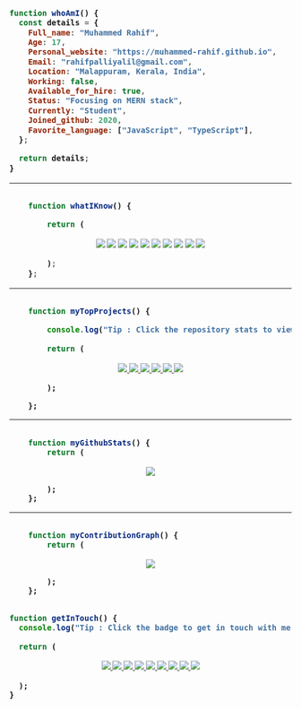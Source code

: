 <h3 width="200">

```js
function whoAmI() {
  const details = {
    Full_name: "Muhammed Rahif",
    Age: 17,
    Personal_website: "https://muhammed-rahif.github.io",
    Email: "rahifpalliyalil@gmail.com",
    Location: "Malappuram, Kerala, India",
    Working: false,
    Available_for_hire: true,
    Status: "Focusing on MERN stack",
    Currently: "Student",
    Joined_github: 2020,
    Favorite_language: ["JavaScript", "TypeScript"],
  };

  return details;
}
```

<hr />

```js

    function whatIKnow() {

        return (
```

<div align="center">
    <img src="https://img.shields.io/badge/HTML5-E34F26?style=for-the-badge&logo=html5&logoColor=white">
    <img src="https://img.shields.io/badge/CSS3-1572B6?style=for-the-badge&logo=css3&logoColor=white">
    <img src="https://img.shields.io/badge/JavaScript-F7DF1E?style=for-the-badge&logo=javascript&logoColor=black">
    <img src="https://img.shields.io/badge/Node.js-43853D?style=for-the-badge&logo=node-dot-js&logoColor=white">
    <img src="https://img.shields.io/badge/Express.js-000000?style=for-the-badge&logo=express&logoColor=white" />
    <img src="https://img.shields.io/badge/React-20232A?style=for-the-badge&logo=react&logoColor=61DAFB" />
    <img src="https://img.shields.io/badge/MongoDB-4EA94B?style=for-the-badge&logo=mongodb&logoColor=white">
    <img src="https://img.shields.io/badge/TypeScript-007ACC?style=for-the-badge&logo=typescript&logoColor=white">
    <img src="https://img.shields.io/badge/Sass-CC6699?style=for-the-badge&logo=sass&logoColor=white">
    <img src="assets/svg/React-Native.svg" />
</div>

```js
        );
    };

```

<hr />

```js

    function myTopProjects() {

        console.log("Tip : Click the repository stats to view the live deployed website...!");

        return (
```

<div align="center">
    <a href="https://muhammed-rahif.github.io/Netflix-Clone/">
    <img src="https://github-readme-stats.vercel.app/api/pin/?username=muhammed-rahif&repo=Netflix-Clone&theme=radical" />
    </a>
    <a href="https://secure-memo.herokuapp.com/">
    <img src="https://github-readme-stats.vercel.app/api/pin/?username=muhammed-rahif&repo=Secure-Memo&theme=radical" />
    </a>
    <a href="https://thrifty-wheels.herokuapp.com/">
    <img src="https://github-readme-stats.vercel.app/api/pin/?username=muhammed-rahif&repo=Thrifty-Wheels&theme=radical" />
    </a>
    <a href="https://Muhammed-Rahif.github.io">
    <img src="https://github-readme-stats.vercel.app/api/pin/?username=muhammed-rahif&repo=Muhammed-Rahif.github.io&theme=radical" />
    </a>
    <a href="https://crossroads-chat.herokuapp.com/">
    <img src="https://github-readme-stats.vercel.app/api/pin/?username=muhammed-rahif&repo=Crossroads-Subscribers-Hub&theme=radical" />
    </a>
    <a href="https://drive.google.com/file/d/1PAp08CJ-OgNCRJXsAaoqvJ0bZC0IFPLQ/view?usp=sharing">
    <img src="https://github-readme-stats.vercel.app/api/pin/?username=muhammed-rahif&repo=Notes&theme=radical" />
    </a>
</div>

```
        );

    };

```

<hr />

```js

    function myGithubStats() {
        return (

```

<div align="center">
    <a href="https://github.com/Muhammed-Rahif">
        <img src="https://github-readme-stats.vercel.app/api?username=muhammed-rahif&show_icons=true&theme=radical" />
    </a>
</div>

```
        );
    };

```

<hr />

```js

    function myContributionGraph() {
        return (

```

<div align="center">
    <a href="https://github.com/Muhammed-Rahif">
        <img src="https://activity-graph.herokuapp.com/graph?username=muhammed-rahif" />
    </a>
</div>

```
        );
    };


```

```js
function getInTouch() {
  console.log("Tip : Click the badge to get in touch with me in that media...!");

  return (

```

<div align="center">
    <a href="mailto:rahifpalliyalil@gmail.com">
        <img src="https://img.shields.io/badge/Gmail-D14836?style=for-the-badge&logo=gmail&logoColor=white" />
    </a>
    <a href="https://www.linkedin.com/in/muhammed-rahif">
        <img src="https://img.shields.io/badge/LinkedIn-0077B5?style=for-the-badge&logo=linkedin&logoColor=white" />
    </a>
    <a href="https://www.instagram.com/Muhammed_Rahif_">
        <img src="https://img.shields.io/badge/Instagram-E4405F?style=for-the-badge&logo=instagram&logoColor=white" />
    </a>
    <a href="https://www.github.com/Muhammed-Rahif">
        <img src="https://img.shields.io/badge/GitHub-100000?style=for-the-badge&logo=github&logoColor=white" />
    </a>
    <a href="https://stackoverflow.com/users/14781260/muhammed-rahif">
        <img src="https://img.shields.io/badge/Stack_Overflow-FE7A16?style=for-the-badge&logo=stack-overflow&logoColor=white" />
    </a>
    <a href="https://www.facebook.com/muhammed.rahif.583">
        <img src="https://img.shields.io/badge/Facebook-1877F2?style=for-the-badge&logo=facebook&logoColor=white" />
    </a>
    <a href="https://www.freecodecamp.org/muhammed-rahif">
        <img src="https://img.shields.io/badge/free%20code%20camp-27273D?style=for-the-badge&logo=freecodecamp&logoColor=white" />
    </a>
    <a href="https://t.me/Muhammed_Rahif">
        <img src="https://img.shields.io/badge/Telegram-2CA5E0?style=for-the-badge&logo=telegram&logoColor=white" />
    </a>
  <a href="https://dev.to/muhammed_rahif">
        <img src="https://img.shields.io/badge/dev.to-0A0A0A?style=for-the-badge&logo=devdotto&logoColor=white" />
    </a>
</div>

```
  );
}
```

</h3>
